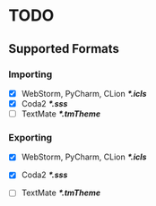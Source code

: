 TODO
============

## Supported Formats
### Importing
- [x] WebStorm, PyCharm, CLion ***\*.icls***
- [x] Coda2 ***\*.sss***
- [ ] TextMate ***\*.tmTheme***

### Exporting
- [x] WebStorm, PyCharm, CLion ***\*.icls***
- [x] Coda2 ***\*.sss***
- [ ] TextMate ***\*.tmTheme***

